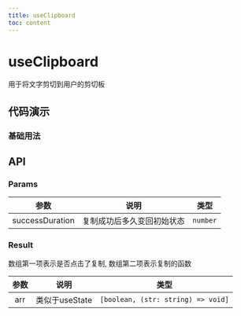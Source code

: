```yaml
---
title: useClipboard
toc: content
---
```


# useClipboard

用于将文字剪切到用户的剪切板

## 代码演示

### 基础用法

<code src="./demos/Demo1.tsx" ></code>

## API

### Params

|      参数       |            说明            |   类型   |
| :-------------: | :------------------------: | :------: |
| successDuration | 复制成功后多久变回初始状态 | `number` |

### Result

数组第一项表示是否点击了复制, 数组第二项表示复制的函数

| 参数 |      说明      |                类型                |
| :--: | :------------: | :--------------------------------: |
| arr  | 类似于useState | `[boolean, (str: string) => void]` |
